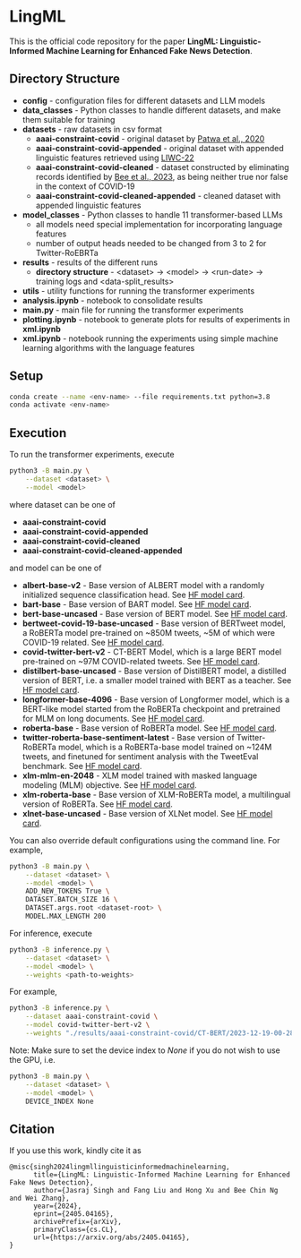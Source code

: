 # LingML

This is the official code repository for the paper **LingML: Linguistic-Informed Machine Learning for Enhanced Fake News Detection**.

## Directory Structure

- **config** - configuration files for different datasets and LLM models
- **data_classes** - Python classes to handle different datasets, and make them suitable for training
- **datasets** - raw datasets in csv format
    - **aaai-constraint-covid** - original dataset by [Patwa et al., 2020](https://arxiv.org/abs/2011.03327/)
    - **aaai-constraint-covid-appended** - original dataset with appended linguistic features retrieved using [LIWC-22](https://www.liwc.app/)
    - **aaai-constraint-covid-cleaned** - dataset constructed by eliminating records identified by [Bee et al., 2023](https://arxiv.org/abs/2310.04237), as being neither true nor false in the context of COVID-19
    - **aaai-constraint-covid-cleaned-appended** - cleaned dataset with appended linguistic features
- **model_classes** - Python classes to handle 11 transformer-based LLMs
    - all models need special implementation for incorporating language features
    - number of output heads needed to be changed from 3 to 2 for Twitter-RoEBRTa
- **results** - results of the different runs <br>
    - **directory structure** - \<dataset> -> \<model> -> \<run-date> -> training logs and <data-split_results>
- **utils** - utility functions for running the transformer experiments
- **analysis.ipynb** - notebook to consolidate results
- **main.py** - main file for running the transformer experiments
- **plotting.ipynb** - notebook to generate plots for results of experiments in **xml.ipynb**
- **xml.ipynb** - notebook running the experiments using simple machine learning algorithms with the language features

## Setup

```bash
conda create --name <env-name> --file requirements.txt python=3.8
conda activate <env-name>
```

## Execution

To run the transformer experiments, execute
```bash
python3 -B main.py \
    --dataset <dataset> \
    --model <model>
```

where dataset can be one of
- **aaai-constraint-covid**
- **aaai-constraint-covid-appended**
- **aaai-constraint-covid-cleaned**
- **aaai-constraint-covid-cleaned-appended**

and model can be one of 
- **albert-base-v2** - Base version of ALBERT model with a randomly initialized sequence classification head. See [HF model card](https://huggingface.co/albert-base-v2).
- **bart-base** - Base version of BART model. See [HF model card](https://huggingface.co/facebook/bart-base).
- **bert-base-uncased** - Base version of BERT model. See [HF model card](https://huggingface.co/bert-base-uncased).
- **bertweet-covid-19-base-uncased** - Base version of BERTweet model, a RoBERTa model pre-trained on ~850M tweets, ~5M of which were COVID-19 related. See [HF model card](https://huggingface.co/vinai/bertweet-covid19-base-uncased).
- **covid-twitter-bert-v2** - CT-BERT Model, which is a large BERT model pre-trained on ~97M COVID-related tweets. See [HF model card](https://huggingface.co/digitalepidemiologylab/covid-twitter-bert-v2).
- **distilbert-base-uncased** - Base version of DistilBERT model, a distilled version of BERT, i.e. a smaller model trained with BERT as a teacher. See [HF model card](https://huggingface.co/distilbert-base-uncased).
- **longformer-base-4096** - Base version of Longformer model, which is a BERT-like model started from the RoBERTa checkpoint and pretrained for MLM on long documents. See [HF model card](https://huggingface.co/allenai/longformer-base-4096).
- **roberta-base** - Base version of RoBERTa model. See [HF model card](https://huggingface.co/roberta-base).
- **twitter-roberta-base-sentiment-latest** - Base version of Twitter-RoBERTa model, which is a RoBERTa-base model trained on ~124M tweets, and finetuned for sentiment analysis with the TweetEval benchmark. See [HF model card](https://huggingface.co/cardiffnlp/twitter-roberta-base-sentiment-latest).
- **xlm-mlm-en-2048** - XLM model trained with masked language modeling (MLM) objective. See [HF model card](https://huggingface.co/xlm-mlm-en-2048).
- **xlm-roberta-base** - Base version of XLM-RoBERTa model, a multilingual version of RoBERTa. See [HF model card](https://huggingface.co/xlm-roberta-base).
- **xlnet-base-uncased** - Base version of XLNet model. See [HF model card](https://huggingface.co/xlnet-base-cased).

You can also override default configurations using the command line. For example,
```bash
python3 -B main.py \
    --dataset <dataset> \
    --model <model> \
    ADD_NEW_TOKENS True \
    DATASET.BATCH_SIZE 16 \
    DATASET.args.root <dataset-root> \
    MODEL.MAX_LENGTH 200
```

For inference, execute
```bash
python3 -B inference.py \
    --dataset <dataset> \
    --model <model> \
    --weights <path-to-weights>
```

For example,
```bash
python3 -B inference.py \
    --dataset aaai-constraint-covid \
    --model covid-twitter-bert-v2 \
    --weights "./results/aaai-constraint-covid/CT-BERT/2023-12-19-00-28-08/ckpt5350.pth"
```

Note: Make sure to set the device index to <i>None</i> if you do not wish to use the GPU, i.e.
```bash
python3 -B main.py \
    --dataset <dataset> \
    --model <model> \
    DEVICE_INDEX None
```

## Citation

If you use this work, kindly cite it as
```
@misc{singh2024lingmllinguisticinformedmachinelearning,
      title={LingML: Linguistic-Informed Machine Learning for Enhanced Fake News Detection}, 
      author={Jasraj Singh and Fang Liu and Hong Xu and Bee Chin Ng and Wei Zhang},
      year={2024},
      eprint={2405.04165},
      archivePrefix={arXiv},
      primaryClass={cs.CL},
      url={https://arxiv.org/abs/2405.04165}, 
}
```
